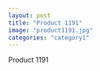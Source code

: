 ```yaml
---
layout: post
title: "Product 1191"
image: "product1191.jpg"
categories: "category1"
---
```

Product 1191
